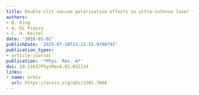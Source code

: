 ```yaml
---
title: Double-slit vacuum polarisation effects in ultra-intense laser fields
authors:
- B. King
- A. Di Piazza
- C. H. Keitel
date: '2010-01-01'
publishDate: '2025-07-10T13:12:15.970879Z'
publication_types:
- article-journal
publication: '*Phys. Rev. A*'
doi: 10.1103/PhysRevA.82.032114
links:
- name: arXiv
  url: https://arxiv.org/abs/1301.7008
---
```

